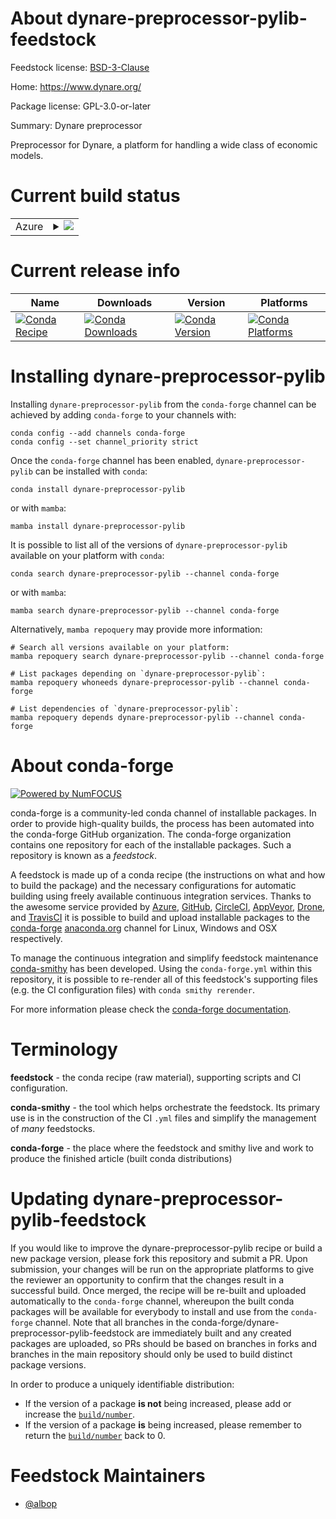 About dynare-preprocessor-pylib-feedstock
=========================================

Feedstock license: [BSD-3-Clause](https://github.com/conda-forge/dynare-preprocessor-pylib-feedstock/blob/main/LICENSE.txt)

Home: https://www.dynare.org/

Package license: GPL-3.0-or-later

Summary: Dynare preprocessor

Preprocessor for Dynare, a platform for handling a wide class of economic models.

Current build status
====================


<table>
    
  <tr>
    <td>Azure</td>
    <td>
      <details>
        <summary>
          <a href="https://dev.azure.com/conda-forge/feedstock-builds/_build/latest?definitionId=25942&branchName=main">
            <img src="https://dev.azure.com/conda-forge/feedstock-builds/_apis/build/status/dynare-preprocessor-pylib-feedstock?branchName=main">
          </a>
        </summary>
        <table>
          <thead><tr><th>Variant</th><th>Status</th></tr></thead>
          <tbody><tr>
              <td>linux_64_python3.10.____cpython</td>
              <td>
                <a href="https://dev.azure.com/conda-forge/feedstock-builds/_build/latest?definitionId=25942&branchName=main">
                  <img src="https://dev.azure.com/conda-forge/feedstock-builds/_apis/build/status/dynare-preprocessor-pylib-feedstock?branchName=main&jobName=linux&configuration=linux%20linux_64_python3.10.____cpython" alt="variant">
                </a>
              </td>
            </tr><tr>
              <td>linux_64_python3.11.____cpython</td>
              <td>
                <a href="https://dev.azure.com/conda-forge/feedstock-builds/_build/latest?definitionId=25942&branchName=main">
                  <img src="https://dev.azure.com/conda-forge/feedstock-builds/_apis/build/status/dynare-preprocessor-pylib-feedstock?branchName=main&jobName=linux&configuration=linux%20linux_64_python3.11.____cpython" alt="variant">
                </a>
              </td>
            </tr><tr>
              <td>linux_64_python3.12.____cpython</td>
              <td>
                <a href="https://dev.azure.com/conda-forge/feedstock-builds/_build/latest?definitionId=25942&branchName=main">
                  <img src="https://dev.azure.com/conda-forge/feedstock-builds/_apis/build/status/dynare-preprocessor-pylib-feedstock?branchName=main&jobName=linux&configuration=linux%20linux_64_python3.12.____cpython" alt="variant">
                </a>
              </td>
            </tr><tr>
              <td>linux_64_python3.13.____cp313</td>
              <td>
                <a href="https://dev.azure.com/conda-forge/feedstock-builds/_build/latest?definitionId=25942&branchName=main">
                  <img src="https://dev.azure.com/conda-forge/feedstock-builds/_apis/build/status/dynare-preprocessor-pylib-feedstock?branchName=main&jobName=linux&configuration=linux%20linux_64_python3.13.____cp313" alt="variant">
                </a>
              </td>
            </tr>
          </tbody>
        </table>
      </details>
    </td>
  </tr>
</table>

Current release info
====================

| Name | Downloads | Version | Platforms |
| --- | --- | --- | --- |
| [![Conda Recipe](https://img.shields.io/badge/recipe-dynare--preprocessor--pylib-green.svg)](https://anaconda.org/conda-forge/dynare-preprocessor-pylib) | [![Conda Downloads](https://img.shields.io/conda/dn/conda-forge/dynare-preprocessor-pylib.svg)](https://anaconda.org/conda-forge/dynare-preprocessor-pylib) | [![Conda Version](https://img.shields.io/conda/vn/conda-forge/dynare-preprocessor-pylib.svg)](https://anaconda.org/conda-forge/dynare-preprocessor-pylib) | [![Conda Platforms](https://img.shields.io/conda/pn/conda-forge/dynare-preprocessor-pylib.svg)](https://anaconda.org/conda-forge/dynare-preprocessor-pylib) |

Installing dynare-preprocessor-pylib
====================================

Installing `dynare-preprocessor-pylib` from the `conda-forge` channel can be achieved by adding `conda-forge` to your channels with:

```
conda config --add channels conda-forge
conda config --set channel_priority strict
```

Once the `conda-forge` channel has been enabled, `dynare-preprocessor-pylib` can be installed with `conda`:

```
conda install dynare-preprocessor-pylib
```

or with `mamba`:

```
mamba install dynare-preprocessor-pylib
```

It is possible to list all of the versions of `dynare-preprocessor-pylib` available on your platform with `conda`:

```
conda search dynare-preprocessor-pylib --channel conda-forge
```

or with `mamba`:

```
mamba search dynare-preprocessor-pylib --channel conda-forge
```

Alternatively, `mamba repoquery` may provide more information:

```
# Search all versions available on your platform:
mamba repoquery search dynare-preprocessor-pylib --channel conda-forge

# List packages depending on `dynare-preprocessor-pylib`:
mamba repoquery whoneeds dynare-preprocessor-pylib --channel conda-forge

# List dependencies of `dynare-preprocessor-pylib`:
mamba repoquery depends dynare-preprocessor-pylib --channel conda-forge
```


About conda-forge
=================

[![Powered by
NumFOCUS](https://img.shields.io/badge/powered%20by-NumFOCUS-orange.svg?style=flat&colorA=E1523D&colorB=007D8A)](https://numfocus.org)

conda-forge is a community-led conda channel of installable packages.
In order to provide high-quality builds, the process has been automated into the
conda-forge GitHub organization. The conda-forge organization contains one repository
for each of the installable packages. Such a repository is known as a *feedstock*.

A feedstock is made up of a conda recipe (the instructions on what and how to build
the package) and the necessary configurations for automatic building using freely
available continuous integration services. Thanks to the awesome service provided by
[Azure](https://azure.microsoft.com/en-us/services/devops/), [GitHub](https://github.com/),
[CircleCI](https://circleci.com/), [AppVeyor](https://www.appveyor.com/),
[Drone](https://cloud.drone.io/welcome), and [TravisCI](https://travis-ci.com/)
it is possible to build and upload installable packages to the
[conda-forge](https://anaconda.org/conda-forge) [anaconda.org](https://anaconda.org/)
channel for Linux, Windows and OSX respectively.

To manage the continuous integration and simplify feedstock maintenance
[conda-smithy](https://github.com/conda-forge/conda-smithy) has been developed.
Using the ``conda-forge.yml`` within this repository, it is possible to re-render all of
this feedstock's supporting files (e.g. the CI configuration files) with ``conda smithy rerender``.

For more information please check the [conda-forge documentation](https://conda-forge.org/docs/).

Terminology
===========

**feedstock** - the conda recipe (raw material), supporting scripts and CI configuration.

**conda-smithy** - the tool which helps orchestrate the feedstock.
                   Its primary use is in the construction of the CI ``.yml`` files
                   and simplify the management of *many* feedstocks.

**conda-forge** - the place where the feedstock and smithy live and work to
                  produce the finished article (built conda distributions)


Updating dynare-preprocessor-pylib-feedstock
============================================

If you would like to improve the dynare-preprocessor-pylib recipe or build a new
package version, please fork this repository and submit a PR. Upon submission,
your changes will be run on the appropriate platforms to give the reviewer an
opportunity to confirm that the changes result in a successful build. Once
merged, the recipe will be re-built and uploaded automatically to the
`conda-forge` channel, whereupon the built conda packages will be available for
everybody to install and use from the `conda-forge` channel.
Note that all branches in the conda-forge/dynare-preprocessor-pylib-feedstock are
immediately built and any created packages are uploaded, so PRs should be based
on branches in forks and branches in the main repository should only be used to
build distinct package versions.

In order to produce a uniquely identifiable distribution:
 * If the version of a package **is not** being increased, please add or increase
   the [``build/number``](https://docs.conda.io/projects/conda-build/en/latest/resources/define-metadata.html#build-number-and-string).
 * If the version of a package **is** being increased, please remember to return
   the [``build/number``](https://docs.conda.io/projects/conda-build/en/latest/resources/define-metadata.html#build-number-and-string)
   back to 0.

Feedstock Maintainers
=====================

* [@albop](https://github.com/albop/)

